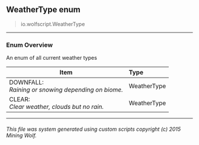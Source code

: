 ## WeatherType __enum__

>io.wolfscript.WeatherType

---

### Enum Overview

An enum of all current weather types

Item | Type   
--- | :--- 
DOWNFALL: <br> _Raining or snowing depending on biome._ | WeatherType
CLEAR: <br> _Clear weather, clouds but no rain._ | WeatherType



---



###### This file was system generated using custom scripts copyright (c) 2015 Mining Wolf.
	


